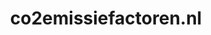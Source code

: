---
layout: post
title:  "co2emissiefactoren.nl"
internal_url:  "/dutchgov/co2emissiefactoren.nl.html"
categories: dutchgov
---